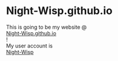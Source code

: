 # Night-Wisp.github.io

<div>This is going to be my website @ </div><a href="Night-Wisp.github.io>Night-Wisp.github.io">Night-Wisp.github.io</a><div>!</div>

<div>My user account is </div><a href="github.com/Night-Wisp">Night-Wisp</a>
